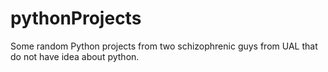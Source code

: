 # pythonProjects
Some random Python projects from two schizophrenic guys from UAL that do not have idea about python.
